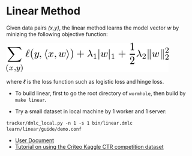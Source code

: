 # Linear Method

Given data pairs *(x,y)*, the linear method learns the model vector *w* by
minizing the following objective function:

![obj](guide/obj.png)

where *ℓ* is the loss function such as logistic loss and hinge loss.

- To build linear, first to go the root directory of `wormhole`, then build by
  `make linear`.

- Try a small dataset in local machine by 1 worker and 1 server:

```
tracker/dmlc_local.py -n 1 -s 1 bin/linear.dmlc learn/linear/guide/demo.conf
```

- [User Document](http://wormhole.readthedocs.org/en/latest/learn/linear.html)
- [Tutorial on using the Criteo Kaggle CTR competition dataset](guide/criteo_kaggle.md)
